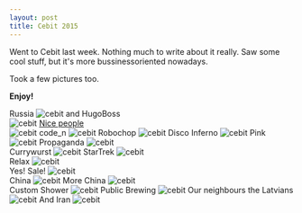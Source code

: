 ```yaml
---
layout: post
title: Cebit 2015
---
```

Went to Cebit last week.
Nothing much to write about it really. Saw some cool stuff, but it's more bussinessoriented nowadays.

Took a few pictures too. 

**Enjoy!**


Russia
![cebit](http://arghh.github.io/images/cebit/1.jpg)
and HugoBoss            
![cebit](http://arghh.github.io/images/cebit/2.jpg)
[Nice people](http://freeyourdata.org/)            
![cebit](http://arghh.github.io/images/cebit/3.jpg)
code_n
![cebit](http://arghh.github.io/images/cebit/4.jpg)
Robochop
![cebit](http://arghh.github.io/images/cebit/5.jpg)
Disco Inferno
![cebit](http://arghh.github.io/images/cebit/6.jpg)
Pink
![cebit](http://arghh.github.io/images/cebit/7.jpg)
Propaganda
![cebit](http://arghh.github.io/images/cebit/8.jpg)  
Currywurst 
![cebit](http://arghh.github.io/images/cebit/9.jpg)
StarTrek
![cebit](http://arghh.github.io/images/cebit/10.jpg)  
Relax
![cebit](http://arghh.github.io/images/cebit/11.jpg)  
Yes! Sale!
![cebit](http://arghh.github.io/images/cebit/12.jpg)  
China
![cebit](http://arghh.github.io/images/cebit/13.jpg) 
More China
![cebit](http://arghh.github.io/images/cebit/14.jpg)  
Custom Shower
![cebit](http://arghh.github.io/images/cebit/16.jpg) 
Public Brewing
![cebit](http://arghh.github.io/images/cebit/17.jpg) 
Our neighbours the Latvians
![cebit](http://arghh.github.io/images/cebit/18.jpg) 
And Iran
![cebit](http://arghh.github.io/images/cebit/19.jpg) 
